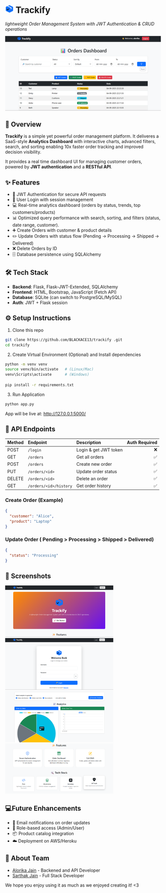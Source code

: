 # <img src="static\images\logo.png" alt="Logo" width="27"> Trackify
_lightweight Order Management System with JWT Authentication & CRUD operations_

<img src="static\images\order_dashboard.png" alt="dashboard" width="">

## 📖 Overview 
**Trackify** is a simple yet powerful order management platform.
It deliveres a SaaS-style **Analytics Dashboard** with interactive charts, advanced filters, search, and sorting enabling 10x faster order tracking and improved decision visibility. 

It provides a real time dashboard UI for managing customer orders, powered by **JWT authentication** and a **RESTful API**.

## ✨ Features
- 🔐 JWT Authentication for secure API requests
- 👤 User Login with session management
- 💻 Real-time analytics dashboard (orders by status, trends, top customers/products)
- 📊 Optimized query performance  with search, sorting, and filters (status, date range, customer).
- ➕ Create Orders with customer & product details
- ✏️ Update Orders with status flow (Pending → Processing → Shipped → Delivered)
- ❌ Delete Orders by ID
- 🗄️ Database persistence using SQLAlchemy

## 🛠 Tech Stack

- **Backend**: Flask, Flask-JWT-Extended, SQLAlchemy
- **Frontend**: HTML, Bootstrap, JavaScript (Fetch API)
- **Database**: SQLite (can switch to PostgreSQL/MySQL)
- **Auth**: JWT + Flask session

## ⚙️ Setup Instructions

1) Clone this repo 
```bash 
git clone https://github.com/BLACKACE13/trackify .git
cd trackify
```
2) Create Virtual Environment (Optional) and Install dependencies
```bash
python -m venv venv
source venv/bin/activate   # (Linux/Mac)
venv\Scripts\activate      # (Windows)

pip install -r requirements.txt
```
3) Run Application
```bash
python app.py
```
App will be live at: http://127.0.0.1:5000/

## 📡 API Endpoints
| Method| Endpoint | Description | Auth Required |
| :--- | :--- | :--- | ---: |
| POST | `/login` | Login & get JWT token | ❌ |
| GET | `/orders` | Get all orders |✅|
| POST | `/orders`| Create new order |✅|
| PUT | `/orders/<id>` | Update order status |✅|
| DELETE | `/orders/<id>` | Delete an order |✅|
| GET | `/orders/<id>/history` | Get order history |✅|

###  Create Order (Example)
```json
{
  "customer": "Alice", 
  "product": "Laptop"
}
```

###  Update Order ( Pending > Processing > Shipped > Delivered)
```json
{
  "status": "Processing" 
}
```
## 📸 Screenshots
<img src="static\images\home.png" alt="Home" width="350"> <img src="static\images\login.png" alt="Login" width="350"> 
<img src="static\images\analytics.png" alt="Analytics" width="350"> 
<img src="static\images\features.png" alt="About" width="350">

## 💻Future Enhancements
- 📧 Email notifications on order updates
- 👥 Role-based access (Admin/User)
- 📦 Product catalog integration
- ☁️ Deployment on AWS/Heroku

## 👯 About Team
- [Alorika Jain](https://github.com/BLACKACE13) - Backened and API Developer
- [Sarthak Jain](https://github.com/1905Sarthak) - Full Stack Developer

We hope you enjoy using it as much as we enjoyed creating it! <3

